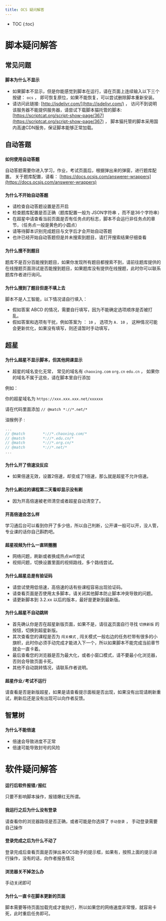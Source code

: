 ```yaml
---
title: OCS 疑问解答
---
```


* TOC
{:toc}

# 脚本疑问解答

## 常见问题

### `脚本为什么不显示`

- 如果脚本不显示，但是你能感觉到脚本在运行，请在页面上连续输入以下三个按键： `ocs` ， 即可恢复原位，如果不能恢复，可以尝试删除脚本重新安装。
- 请访问此链接: [http://jsdelivr.com/](http://jsdelivr.com/) ， 访问不到说明该服务器不能提供服务器，请尝试下载脚本猫托管的脚本:  [https://scriptcat.org/script-show-page/367](https://scriptcat.org/script-show-page/367) ， 脚本猫托管的脚本采用国内高速CDN服务，保证脚本能够正常加载。

## 自动答题

### `如何使用自动答题`

自动答题需要你进入学习，作业，考试页面后，根据弹出来的弹窗，进行题库配置。 关于题库配置，请看： [https://docs.ocsjs.com/answerer-wrappers](https://docs.ocsjs.com/answerer-wrappers)


### `为什么不开始自动答题`

- 请检查自动答题设置是否开启
- 检查题库配置是否正确（题库配置一般为 JSON字符串 ，而不是36个字符串）
- 在超星中请查看当前页面是否有任务点的标志，脚本不会运行非任务点的章节，（任务点一般是黄色的小圆点）
- 请等待脚本识别完成题目与文字后才会开始自动答题
- 也许已经开始自动答题但是并未搜索到题目，请打开搜索结果仔细查看

### `为什么搜不到题目`

题库不是百分百能搜到题目，如果你发现所有题目都搜索不到，请前往题库提供的在线搜题页面测试是否能搜到题目，如果题库没有提供在线搜题，此时你可以联系题库作者进行询问。

### `为什么搜到了题目但是不填上去`

脚本不是人工智能，以下情况请自行填入：
- 假如答案 ABCD 的情况，需要自行填写，因为不能确定选项顺序是否被打乱。
- 假如答案和选项有干扰，例如答案为 ： `10` ， 选项为 `A. 10` ， 这种情况可能会更新优化，如果没有填写，则还请暂时手动填写，

## 超星

### `为什么超星不显示脚本，但其他网课显示`

- 超星的域名变化无常， 常见的域名有  `chaoxing.com`  `org.cn`  `edu.cn` ， 如果你的域名不属于这些，请在脚本里自行添加

例如： 

你的超星域名为 `https://xxx.xxx.xxx.net/xxxxxx` 

请在代码里面添加 `// @match *://*.net/*`

油猴例子 : 

```js
...
// @match        *://*.chaoxing.com/*
// @match        *://*.edu.cn/*
// @match        *://*.org.cn/*
// @match        *://*.net/*
...
```


### `为什么开了倍速没反应`

- 如果倍速无效，设置2倍速，却变成了1倍速，那么就是超星不允许倍速。

### `为什么刷过的课程第二天看却显示没有刷`

- 因为开高倍速被老师清空或者超星自动清空了。

### `开高倍速会怎么样`

学习通后台可以看到你开了多少倍，所以自己判断，公开课一般可以开，没人管，专业课的话你自己斟酌吧。

### `超星视频为什么一直转圈圈`

- 网络问题，刷新或者换成热点wifi尝试
- 视频问题，切换设置里面的视频路线，多个路线尝试。

### `为什么超星总是有验证码`

- 请尝试使用低倍速，高倍速的话有些课程容易出现验证码。
- 请查看页面是否使用太多脚本，请关闭其他脚本防止脚本冲突导致的问题。
- 请更新脚本到 3.2.xx 以后的版本，最好是更新到最新版。


### `为什么超星不自动跳转`

- 首先确认你是否在超星新版页面，如果不是，请往返页面自行寻找 `切换新版` 的按钮，切换到超星新版。
- 其次查看您的课程是否为 `闯关模式` , 闯关模式一般右边的任务栏带有很多的小旗帜，此时你必须手动完成才能进入下一个，所以如果脚本不能完成当前章节就会一直卡着。
- 最后查看您的浏览器是否为最大化，或者小窗口模式，请不要最小化浏览器，否则会导致页面卡死。
- 其他不自动跳转情况，请联系作者说明。

### `超星作业/考试不运行`

请查看是否是新版超星，如果是请查看提示面板是否出现，如果没有出现请刷新重试，刷新后还是没有出现可以向作者反馈。
 

## 智慧树

### `为什么不能倍速`

- 倍速会导致进度不正常
- 倍速可能导致封号的风险
 

# 软件疑问解答


### `运行后软件报错/报红`

只要不影响脚本操作，报错爆红无所谓。


### `我运行之后为什么没有登录`

请查看你的浏览器路径是否正确，或者可能是你选择了 `手动登录` ， 手动登录需要自己操作
 
### `登录完成之后为什么不动了`

登录完成后查看页面是否弹出来OCS助手的提示框，如果有，按照上面的提示进行操作，没有的话，向作者报告情况


### `浏览器关不掉怎么办`

手动关闭即可

### `为什么一直卡在脚本更新的页面`

脚本需要等待页面加载完成才能执行，所以如果您的网络速度非常慢，就容易卡死，此时重启任务即可。
